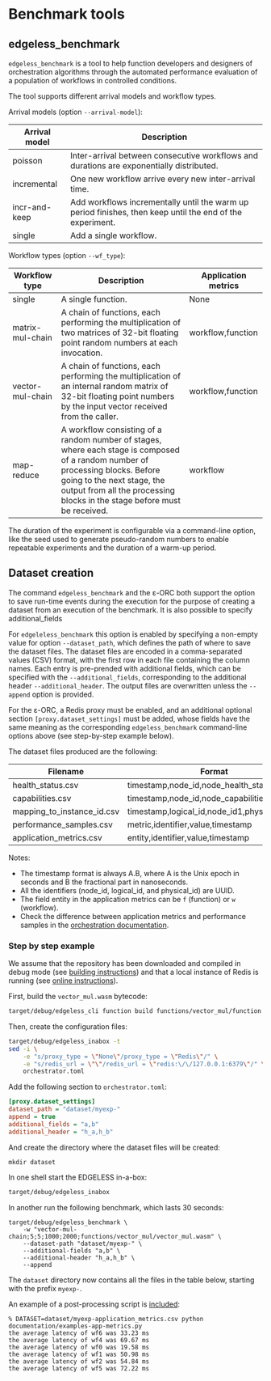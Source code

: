 # Benchmark tools

## edgeless_benchmark

`edgeless_benchmark` is a tool to help function developers and designers of
orchestration algorithms through the automated performance evaluation of a
population of workflows in controlled conditions.

The tool supports different arrival models and workflow types.

Arrival models (option `--arrival-model`):

| Arrival model | Description                                                                                               |
| ------------- | --------------------------------------------------------------------------------------------------------- |
| poisson       | Inter-arrival between consecutive workflows and durations are exponentially distributed.                  |
| incremental   | One new workflow arrive every new inter-arrival time.                                                     |
| incr-and-keep | Add workflows incrementally until the warm up period finishes, then keep until the end of the experiment. |
| single        | Add a single workflow.                                                                                    |

Workflow types (option `--wf_type`):

| Workflow type    | Description                                                                                                                                                                                                                               | Application metrics |
| ---------------- | ----------------------------------------------------------------------------------------------------------------------------------------------------------------------------------------------------------------------------------------- | ------------------- |
| single           | A single function.                                                                                                                                                                                                                        | None                |
| matrix-mul-chain | A chain of functions, each performing the multiplication of two matrices of 32-bit floating point random numbers at each invocation.                                                                                                      | workflow,function   |
| vector-mul-chain | A chain of functions, each performing the multiplication of an internal random matrix of 32-bit floating point numbers by the input vector received from the caller.                                                                      | workflow,function   |
| map-reduce       | A workflow consisting of a random number of stages, where each stage is composed of a random number of processing blocks. Before going to the next stage, the output from all the processing blocks in the stage before must be received. | workflow            |

The duration of the experiment is configurable via a command-line option,
like the seed used to generate pseudo-random numbers to enable repeatable
experiments and the duration of a warm-up period.

## Dataset creation

The command `edgeless_benchmark` and the ε-ORC both support the option to save
run-time events during the execution for the purpose of creating a dataset from
an execution of the benchmark.
It is also possible to specify 
additional_fields

For `edgeleless_benchmark` this option is enabled by specifying a non-empty
value for option `--dataset_path`, which defines the path of where to save
the dataset files.
The dataset files are encoded in a comma-separated values (CSV) format, with
the first row in each file containing the column names.
Each entry is pre-prended with additional fields, which can be specified with
the `--additional_fields`, corresponding to the additional header
`--additional_header`.
The output files are overwritten unless the `--append` option is provided.

For the ε-ORC, a Redis proxy must be enabled, and an additional optional
section `[proxy.dataset_settings]` must be added, whose fields have the same
meaning as the corresponding `edgeless_benchmark` command-line options above
(see step-by-step example below).

The dataset files produced are the following:

| Filename                   | Format                                         | Produced by          |
| -------------------------- | ---------------------------------------------- | -------------------- |
| health_status.csv          | timestamp,node_id,node_health_status           | ε-ORC                |
| capabilities.csv           | timestamp,node_id,node_capabilities            | ε-ORC                |
| mapping_to_instance_id.csv | timestamp,logical_id,node_id1,physical_id1,... | ε-ORC                |
| performance_samples.csv    | metric,identifier,value,timestamp              | ε-ORC                |
| application_metrics.csv    | entity,identifier,value,timestamp              | `edgeless_benchmark` |

Notes:

- The timestamp format is always A.B, where A is the Unix epoch in seconds and
B the fractional part in nanoseconds.
- All the identifiers (node_id, logical_id, and physical_id) are UUID.
- The field entity in the application metrics can be `f` (function) or `w`
  (workflow).
- Check the difference between application metrics and performance samples
  in the [orchestration documentation](./orchestration.md).


### Step by step example

We assume that the repository has been downloaded and compiled in debug mode
(see [building instructions](../BUILDING.md)) and that a local instance of
Redis is running (see
[online instructions](https://redis.io/docs/latest/operate/oss_and_stack/install/install-redis/)).

First, build the `vector_mul.wasm` bytecode:

```bash
target/debug/edgeless_cli function build functions/vector_mul/function.json
```

Then, create the configuration files:

```bash
target/debug/edgeless_inabox -t
sed -i \
    -e "s/proxy_type = \"None\"/proxy_type = \"Redis\"/" \
    -e "s/redis_url = \"\"/redis_url = \"redis:\/\/127.0.0.1:6379\"/" \
    orchestrator.toml
```

Add the following section to `orchestrator.toml`:

```ini
[proxy.dataset_settings]
dataset_path = "dataset/myexp-"
append = true
additional_fields = "a,b"
additional_header = "h_a,h_b"
```

And create the directory where the dataset files will be created:

```shell
mkdir dataset
```

In one shell start the EDGELESS in-a-box:

```bash
target/debug/edgeless_inabox
```

In another run the following benchmark, which lasts 30 seconds:

```shell
target/debug/edgeless_benchmark \
    -w "vector-mul-chain;5;5;1000;2000;functions/vector_mul/vector_mul.wasm" \
    --dataset-path "dataset/myexp-" \
    --additional-fields "a,b" \
    --additional-header "h_a,h_b" \
    --append
```

The `dataset` directory now contains all the files in the table below,
starting with the prefix `myexp-`.

An example of a post-processing script is [included](examples-app-metrics.py):

```shell
% DATASET=dataset/myexp-application_metrics.csv python documentation/examples-app-metrics.py
the average latency of wf6 was 33.23 ms
the average latency of wf4 was 69.67 ms
the average latency of wf0 was 19.58 ms
the average latency of wf1 was 50.98 ms
the average latency of wf2 was 54.84 ms
the average latency of wf5 was 72.22 ms
```
